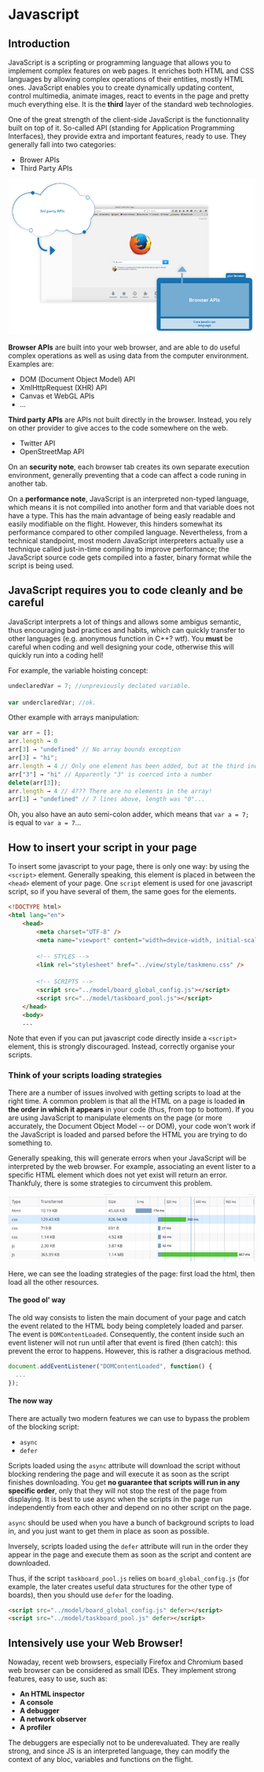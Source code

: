 # Javascript 

## Introduction
JavaScript is a scripting or programming language that allows you to implement complex features on web pages. It enriches both HTML and CSS languages by allowing complex operations of their entities, mostly HTML ones. JavaScript enables you to create dynamically updating content, control multimedia, animate images, react to events in the page and pretty much everything else. It is the **third** layer of the standard web technologies.

One of the great strength of the client-side JavaScript is the functionnality built on top of it. So-called API (standing for Application Programming Interfaces), they provide extra and important features, ready to use. They generally fall into two categories:

* Brower APIs
* Third Party APIs

![The two main category of APIs](resources/browser_3rd_api.png)

**Browser APIs** are built into your web browser, and are able to do useful complex operations as well as using data from the computer environment. Examples are:
* DOM (Document Object Model) API
* XmlHttpRequest (XHR) API
* Canvas et WebGL APIs
* ...

**Third party APIs** are APIs not built directly in the browser. Instead, you rely on other provider to give acces to the code somewhere on the web.
* Twitter API
* OpenStreetMap API

On an **security note**, each browser tab creates its own separate execution environment, generally preventing that a code can affect a code runing in another tab.

On a **performance note**, JavaScript is an interpreted non-typed language, which means it is not compilled into another form and that variable does not have a type. This has the main advantage of being easly readable and easily modifiable on the flight. However, this hinders somewhat its performance compared to other compiled language. Nevertheless, from a technical standpoint, most modern JavaScript interpreters actually use a technique called just-in-time compiling to improve performance; the JavaScript source code gets compiled into a faster, binary format while the script is being used.

## JavaScript requires you to code cleanly and be careful
JavaScript interprets a lot of things and allows some ambigus semantic, thus encouraging bad practices and habits, which can quickly transfer to other languages (e.g. anonymous function in C++? wtf). You **must** be careful when coding and well designing your code, otherwise this will quickly run into a coding hell!

For example, the variable hoisting concept:
```js
undeclaredVar = 7; //unpreviously declated variable.

var underclaredVar; //ok.
```

Other example with arrays manipulation:
```js
var arr = [];
arr.length → 0
arr[3] → "undefined" // No array bounds exception
arr[3] = "hi";
arr.length → 4 // Only one element has been added, but at the third index, misleading the length counter
arr["3"] → "hi" // Apparently "3" is coerced into a number
delete(arr[3]);
arr.length → 4 // 4??? There are no elements in the array!
arr[3] → "undefined" // 7 lines above, length was "0"...
```
Oh, you also have an auto semi-colon adder, which means that `var a = 7;` is equal to `var a = 7`...

## How to insert your script in your page
To insert some javascript to your page, there is only one way: by using the `<script>` element. Generally speaking, this element is placed in between the `<head>` element of your page. One `script` element is used for one javascript script, so if you have several of them, the same goes for the elements.

```html
<!DOCTYPE html>
<html lang="en">
    <head>
        <meta charset="UTF-8" />
        <meta name="viewport" content="width=device-width, initial-scale=1" />

        <!-- STYLES -->
        <link rel="stylesheet" href="../view/style/taskmenu.css" />

        <!-- SCRIPTS -->
        <script src="../model/board_global_config.js"></script>
        <script src="../model/taskboard_pool.js"></script>
    </head>
    <body>
    ...
```

Note that even if you can put javascript code directly inside a `<script>` element, this is strongly discouraged. Instead, correctly organise your scripts.

### Think of your scripts loading strategies
There are a number of issues involved with getting scripts to load at the right time. A common problem is that all the HTML on a page is loaded **in the order in which it appears** in your code (thus, from top to bottom). If you are using JavaScript to manipulate elements on the page (or more accurately, the Document Object Model -- or DOM), your code won't work if the JavaScript is loaded and parsed before the HTML you are trying to do something to.

Generally speaking, this will generate errors when your JavaScript will be interpreted by the web browser. For example, associating an event lister to a specific HTML element which does not yet exist will return an error. Thankfuly, there is some strategies to circumvent this problem.

![Firefox Network Displayer](resources/network_loading.png)

Here, we can see the loading strategies of the page: first load the html, then load all the other resources.

#### The good ol' way
The old way consists to listen the main document of your page and catch the event related to the HTML body being completely loaded and parser. The event is `DOMContentLoaded`. Consequently, the content inside such an event listener will not run until after that event is fired (then catch): this prevent the error to happens.
However, this is rather a disgracious method.

```js
document.addEventListener("DOMContentLoaded", function() {
  ...
});
```

#### The now way
There are actually two modern features we can use to bypass the problem of the blocking script:
* `async`
* `defer`

Scripts loaded using the `async` attribute will download the script without blocking rendering the page and will execute it as soon as the script finishes downloading. You get **no guarantee that scripts will run in any specific order**, only that they will not stop the rest of the page from displaying. It is best to use async when the scripts in the page run independently from each other and depend on no other script on the page.

`async` should be used when you have a bunch of background scripts to load in, and you just want to get them in place as soon as possible.

Inversely, scripts loaded using the `defer` attribute will run in the order they appear in the page and execute them as soon as the script and content are downloaded.

Thus, if the script `taskboard_pool.js` relies on `board_global_config.js` (for example, the later creates useful data structures for the other type of boards), then you should use `defer` for the loading.
```html
<script src="../model/board_global_config.js" defer></script>
<script src="../model/taskboard_pool.js" defer></script>
```

## Intensively use your Web Browser!

Nowaday, recent web browsers, especially Firefox and Chromium based web browser can be considered as small IDEs. They implement strong features, easy to use, such as:
* **An HTML inspector**
* **A console**
* **A debugger**
* **A network observer**
* **A profiler**

The debuggers are especially not to be underevaluated. They are really strong, and since JS is an interpreted language, they can modify the context of any bloc, variables and functions on the flight.
